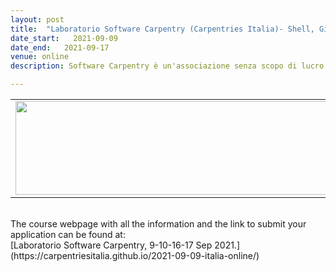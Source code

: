 ```yaml
---
layout: post
title:  "Laboratorio Software Carpentry (Carpentries Italia)- Shell, Git, Python <font color='blue'>- Online course </font> <font color='grey'>[closed]</font>"
date_start:   2021-09-09
date_end:   2021-09-17
venue: online
description: Software Carpentry è un'associazione senza scopo di lucro il cui obiettivo è aiutare ricercatrici e ricercatori di ogni livello a semplificare e migliorare le proprie procedure di ricerca attraverso l'apprendimento di tecniche di base di programmazione e gestione di dati. Questo laboratorio propone ai partecipanti di apprendere programmando insieme agli istruttori, anch'essi appartenenti al mondo della ricerca e dell'insegnamento superiore e volontari dell'associazione Software Carpentry. Gli argomenti che verranno trattati sono l'automatizzazione di attività, il controllo di versione, l'organizzazione di dati, scrittura e progettazione di programmi.

---
```


<table border="0">
<tr>
	<td><a href="https://carpentriesitalia.github.io/2021-09-09-italia-online/"><img src="../../../img/Logo_SWC_Elixir.png" height="150" width="600"></a>
	</td>
</tr>
</table>

<br>
The course webpage with all the information and the link to submit your application can be found at:<br>
[Laboratorio Software Carpentry,  9-10-16-17 Sep 2021.](https://carpentriesitalia.github.io/2021-09-09-italia-online/)
